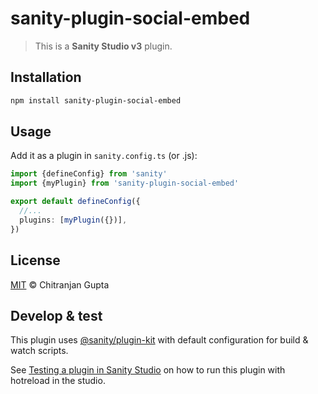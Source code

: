 # sanity-plugin-social-embed

> This is a **Sanity Studio v3** plugin.

## Installation

```sh
npm install sanity-plugin-social-embed
```

## Usage

Add it as a plugin in `sanity.config.ts` (or .js):

```ts
import {defineConfig} from 'sanity'
import {myPlugin} from 'sanity-plugin-social-embed'

export default defineConfig({
  //...
  plugins: [myPlugin({})],
})
```

## License

[MIT](LICENSE) © Chitranjan Gupta

## Develop & test

This plugin uses [@sanity/plugin-kit](https://github.com/sanity-io/plugin-kit)
with default configuration for build & watch scripts.

See [Testing a plugin in Sanity Studio](https://github.com/sanity-io/plugin-kit#testing-a-plugin-in-sanity-studio)
on how to run this plugin with hotreload in the studio.
